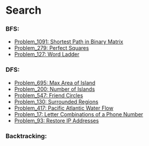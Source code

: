 Search
======
### BFS:
* [Problem_1091: Shortest Path in Binary Matrix](https://leetcode.com/problems/shortest-path-in-binary-matrix/)
* [Problem_279: Perfect Squares](https://leetcode.com/problems/perfect-squares/)
* [Problem_127: Word Ladder](https://leetcode.com/problems/word-ladder/)
### DFS:
* [Problem_695: Max Area of Island](https://leetcode.com/problems/max-area-of-island/)
* [Problem_200: Number of Islands](https://leetcode.com/problems/number-of-islands/)
* [Problem_547: Friend Circles](https://leetcode.com/problems/friend-circles/)
* [Problem_130: Surrounded Regions](https://leetcode.com/problems/surrounded-regions/)
* [Problem_417: Pacific Atlantic Water Flow](https://leetcode.com/problems/pacific-atlantic-water-flow/)
* [Problem_17: Letter Combinations of a Phone Number](https://leetcode.com/problems/letter-combinations-of-a-phone-number/)
* [Problem_93: Restore IP Addresses](https://leetcode.com/problems/restore-ip-addresses/)
### Backtracking:

